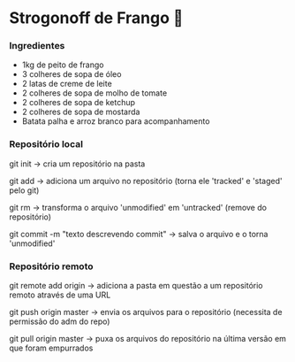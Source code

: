 #	Strogonoff de Frango :baby_chick:

### Ingredientes

- 1kg de peito de frango
- 3 colheres de sopa de óleo
- 2 latas de creme de leite
- 2 colheres de sopa de molho de tomate
- 2 colheres de sopa de ketchup
- 2 colheres de sopa de mostarda
- Batata palha e arroz branco para acompanhamento

### Repositório local

git init -> cria um repositório na pasta

git add -> adiciona um arquivo no repositório (torna ele 'tracked' e 'staged' pelo git)

git rm -> transforma o arquivo 'unmodified' em 'untracked' (remove do repositório)

git commit -m "texto descrevendo commit" -> salva o arquivo e o torna 'unmodified'

### Repositório remoto

git remote add origin -> adiciona a pasta em questão a um repositório remoto através de uma URL

git push origin master -> envia os arquivos para o repositório (necessita de permissão do adm do repo)

git pull origin master -> puxa os arquivos do repositório na última versão em que foram empurrados

